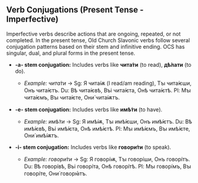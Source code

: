 ## Verb Conjugations (Present Tense - Imperfective)

Imperfective verbs describe actions that are ongoing, repeated, or not completed. In the present tense, Old Church Slavonic verbs follow several conjugation patterns based on their stem and infinitive ending. OCS has singular, dual, and plural forms in the present tense.

*   __-a- stem conjugation:__ Includes verbs like __чита́ти__ (to read), __дѣ́лати__ (to do).
    
    *   _Example: чита́ти_ -&gt; Sg: Я чита́ѭ (I read/am reading), Тꙑ чита́ѥши, Онъ чита́ѥтъ. Du: Вѣ чита́ѥвѣ, Въі чита́ѥта, Онѣ чита́ѥтѣ. Pl: Мꙑ чита́ѥмъ, Вꙑ чита́ѥте, Они́ чита́ѭтъ.
    
    
    
*   __-e- stem conjugation:__ Includes verbs like __имѣ́ти__ (to have).
    
    *   _Example: имѣ́ти_ -&gt; Sg: Я имѣ́ѭ, Тꙑ имѣ́ѥши, Онъ имѣ́ѥтъ. Du: Вѣ имѣ́ѥвѣ, Въі имѣ́ѥта, Онѣ имѣ́ѥтѣ. Pl: Мꙑ имѣ́ѥмъ, Вꙑ имѣ́ѥте, Они́ имѣ́ѭтъ.
    
    
    
*   __-i- stem conjugation:__ Includes verbs like __говори́ти__ (to speak).
    
    *   _Example: говори́ти_ -&gt; Sg: Я говорі́ѭ, Тꙑ говорі́ши, Онъ говорі́тъ. Du: Вѣ говорі́вѣ, Въі говорі́та, Онѣ говорі́тѣ. Pl: Мꙑ говорі́мъ, Вꙑ говорі́те, Они́ говорꙗ́тъ.
    
    
    
